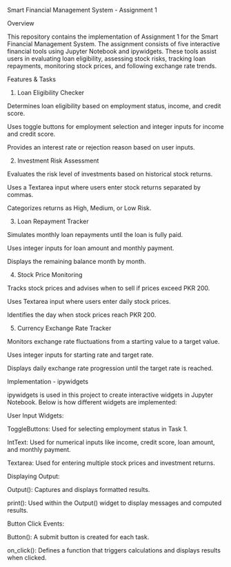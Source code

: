 Smart Financial Management System - Assignment 1

Overview

This repository contains the implementation of Assignment 1 for the Smart Financial Management System. The assignment consists of five interactive financial tools using Jupyter Notebook and ipywidgets. These tools assist users in evaluating loan eligibility, assessing stock risks, tracking loan repayments, monitoring stock prices, and following exchange rate trends.

Features & Tasks

1. Loan Eligibility Checker

Determines loan eligibility based on employment status, income, and credit score.

Uses toggle buttons for employment selection and integer inputs for income and credit score.

Provides an interest rate or rejection reason based on user inputs.

2. Investment Risk Assessment

Evaluates the risk level of investments based on historical stock returns.

Uses a Textarea input where users enter stock returns separated by commas.

Categorizes returns as High, Medium, or Low Risk.

3. Loan Repayment Tracker

Simulates monthly loan repayments until the loan is fully paid.

Uses integer inputs for loan amount and monthly payment.

Displays the remaining balance month by month.

4. Stock Price Monitoring

Tracks stock prices and advises when to sell if prices exceed PKR 200.

Uses Textarea input where users enter daily stock prices.

Identifies the day when stock prices reach PKR 200.

5. Currency Exchange Rate Tracker

Monitors exchange rate fluctuations from a starting value to a target value.

Uses integer inputs for starting rate and target rate.

Displays daily exchange rate progression until the target rate is reached.

Implementation - ipywidgets

ipywidgets is used in this project to create interactive widgets in Jupyter Notebook. Below is how different widgets are implemented:

User Input Widgets:

ToggleButtons: Used for selecting employment status in Task 1.

IntText: Used for numerical inputs like income, credit score, loan amount, and monthly payment.

Textarea: Used for entering multiple stock prices and investment returns.

Displaying Output:

Output(): Captures and displays formatted results.

print(): Used within the Output() widget to display messages and computed results.

Button Click Events:

Button(): A submit button is created for each task.

on_click(): Defines a function that triggers calculations and displays results when clicked.
